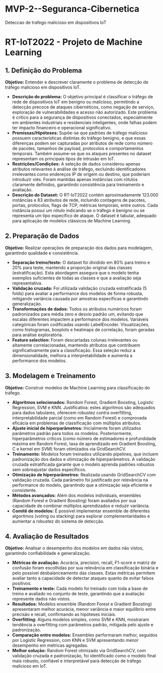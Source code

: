 # MVP-2--Seguranca-Cibernetica
Deteccao de trafego malicioso em dispositivos IoT

# RT-IoT2022 - Projeto de Machine Learning

## 1. Definição do Problema

**Objetivo:** Entender e descrever claramente o problema de detecção de tráfego malicioso em dispositivos IoT.

* **Descrição do problema:** O objetivo principal é classificar o tráfego de rede de dispositivos IoT em benigno ou malicioso, permitindo a detecção precoce de ataques cibernéticos, como negação de serviço, exploração de vulnerabilidades e acesso não autorizado. Este problema é crítico para a segurança de dispositivos conectados, especialmente em ambientes industriais e residenciais inteligentes, onde falhas podem ter impacto financeiro e operacional significativo.
* **Premissas/Hipóteses:** Supõe-se que padrões de tráfego malicioso possuem características distintas do tráfego benigno, e que essas diferenças podem ser capturadas por atributos de rede como número de pacotes, tamanhos de payload, protocolos e comportamentos temporais. Também assume-se que os ataques presentes no dataset representam os principais tipos de intrusão em IoT.
* **Restrições/Condições:** A seleção de dados considerou apenas atributos relevantes à análise de tráfego, excluindo identificadores irrelevantes como endereços IP de origem ou destino, que poderiam introduzir viés. Foram mantidas apenas instâncias com rótulos claramente definidos, garantindo consistência para treinamento e avaliação.
* **Descrição do Dataset:** O RT-IoT2022 contém aproximadamente 123.000 instâncias e 83 atributos de rede, incluindo contagens de pacotes, portas, protocolos, flags de TCP, métricas temporais, entre outros. Cada instância possui um rótulo indicando se o tráfego é benigno ou se representa um tipo específico de ataque. O dataset é tabular, adequado para aplicação de modelos clássicos de Machine Learning.

## 2. Preparação de Dados

**Objetivo:** Realizar operações de preparação dos dados para modelagem, garantindo qualidade e consistência.

* **Separação treino/teste:** O dataset foi dividido em 80% para treino e 20% para teste, mantendo a proporção original das classes (estratificação). Esta abordagem assegura que o modelo tenha exemplos suficientes de todas as classes e que a avaliação seja representativa.
* **Validação cruzada:** Foi utilizada validação cruzada estratificada (5 folds) para avaliar a performance dos modelos de forma robusta, mitigando variância causada por amostras específicas e garantindo generalização.
* **Transformações de dados:** Todos os atributos numéricos foram padronizados para média zero e desvio padrão um, evitando que escalas diferentes impactem a performance dos modelos. Variáveis categóricas foram codificadas usando LabelEncoder. Visualizações, como histogramas, boxplots e heatmaps de correlação, foram geradas para análise exploratória.
* **Feature selection:** Foram descartadas colunas irrelevantes ou altamente correlacionadas, mantendo atributos que contribuem significativamente para a classificação. Essa seleção reduz a dimensionalidade, melhora a interpretabilidade e aumenta a performance dos modelos.

## 3. Modelagem e Treinamento

**Objetivo:** Construir modelos de Machine Learning para classificação do tráfego.

* **Algoritmos selecionados:** Random Forest, Gradient Boosting, Logistic Regression, SVM e KNN. Justificativa: estes algoritmos são adequados para dados tabulares, oferecem robustez contra overfitting, interpretabilidade parcial (como em Random Forest) e comprovada eficácia em problemas de classificação com múltiplos atributos.
* **Ajuste inicial de hiperparâmetros:** Inicialmente foram utilizados parâmetros padrão para todos os modelos. Posteriormente, hiperparâmetros críticos (como número de estimadores e profundidade máxima em Random Forest, taxa de aprendizado em Gradient Boosting, C e kernel em SVM) foram otimizados via GridSearchCV.
* **Treinamento:** Modelos foram treinados utilizando pipelines, que incluem padronização dos dados e otimização de hiperparâmetros. A validação cruzada estratificada garante que o modelo aprenda padrões robustos sem sobreajustar dados específicos.
* **Otimização de hiperparâmetros:** Realizada usando GridSearchCV com validação cruzada. Cada parâmetro foi justificado por relevância na performance do modelo, garantindo que a otimização seja eficiente e consistente.
* **Métodos avançados:** Além dos modelos individuais, ensembles (Random Forest e Gradient Boosting) foram avaliados por sua capacidade de combinar múltiplos aprendizados e reduzir variância.
* **Comitê de modelos:** É possível implementar ensemble de diferentes algoritmos (voting ou stacking) para explorar complementaridades e aumentar a robustez do sistema de detecção.

## 4. Avaliação de Resultados

**Objetivo:** Analisar o desempenho dos modelos em dados não vistos, garantindo confiabilidade e generalização.

* **Métricas de avaliação:** Acurácia, precision, recall, F1-score e matriz de confusão foram escolhidas por sua relevância em classificação binária e pelo possível desbalanceamento das classes. Estas métricas permitem avaliar tanto a capacidade de detectar ataques quanto de evitar falsos positivos.
* **Treinamento e teste:** Cada modelo foi treinado com toda a base de treino e avaliado no conjunto de teste, garantindo que a avaliação represente dados não vistos.
* **Resultados:** Modelos ensemble (Random Forest e Gradient Boosting) apresentaram melhor acurácia, menor variância e maior equilíbrio entre precisão e recall, confirmando as hipóteses iniciais.
* **Overfitting:** Alguns modelos simples, como SVM e KNN, mostraram tendência a overfitting com parâmetros padrão, mitigada pelo ajuste e padronização.
* **Comparação entre modelos:** Ensembles performaram melhor, seguidos por Logistic Regression, com KNN e SVM apresentando menor desempenho em métricas agregadas.
* **Melhor solução:** Random Forest otimizado via GridSearchCV, com validação cruzada e padronização, foi identificado como o modelo final mais robusto, confiável e interpretável para detecção de tráfego malicioso em IoT.
